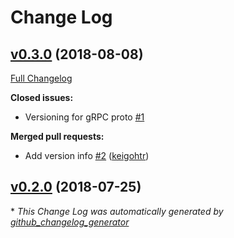# Change Log

## [v0.3.0](https://github.com/drucker/drucker-parent/tree/v0.3.0) (2018-08-08)
[Full Changelog](https://github.com/drucker/drucker-parent/compare/v0.2.0...v0.3.0)

**Closed issues:**

- Versioning for gRPC proto [\#1](https://github.com/drucker/drucker-parent/issues/1)

**Merged pull requests:**

- Add version info [\#2](https://github.com/drucker/drucker-parent/pull/2) ([keigohtr](https://github.com/keigohtr))

## [v0.2.0](https://github.com/drucker/drucker-parent/tree/v0.2.0) (2018-07-25)


\* *This Change Log was automatically generated by [github_changelog_generator](https://github.com/skywinder/Github-Changelog-Generator)*